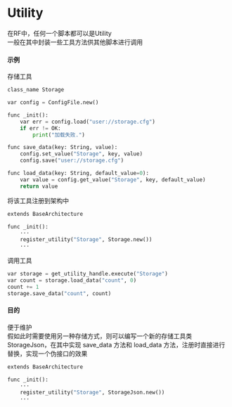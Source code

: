 # Utility
在RF中，任何一个脚本都可以是Utility  
一般在其中封装一些工具方法供其他脚本进行调用  

#### 示例
存储工具
```python
class_name Storage

var config = ConfigFile.new()

func _init():
	var err = config.load("user://storage.cfg")
	if err != OK:
		print("加载失败.")

func save_data(key: String, value):
	config.set_value("Storage", key, value)
	config.save("user://storage.cfg")

func load_data(key: String, default_value=0):
	var value = config.get_value("Storage", key, default_value)
	return value

```
将该工具注册到架构中
```python
extends BaseArchitecture

func _init():
    ···
	register_utility("Storage", Storage.new())
	···
```
调用工具
```python
var storage = get_utility_handle.execute("Storage")
var count = storage.load_data("count", 0)
count += 1
storage.save_data("count", count)
```

#### 目的
便于维护  
假如此时需要使用另一种存储方式，则可以编写一个新的存储工具类 StorageJson，在其中实现 save_data 方法和 load_data 方法，注册时直接进行替换，实现一个伪接口的效果
```python
extends BaseArchitecture

func _init():
    ···
	register_utility("Storage", StorageJson.new())
	···
```